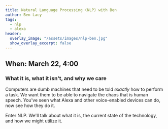 ```yaml
---
title: Natural Language Processing (NLP) with Ben
author: Ben Lacy
tags:
  - nlp
  - alexa
header:
  overlay_image: "/assets/images/nlp-ben.jpg"
  show_overlay_excerpt: false
---
```


## When: March 22, 4:00

### What it is, what it isn't, and why we care

Computers are dumb machines that need to be told *exactly* how to perform a task. We want them to be able to navigate the chaos that is human speech. You've seen what Alexa and other voice-enabled devices can do, now see how they do it.

Enter NLP. We'll talk about what it is, the current state of the technology, and how we might utilize it.